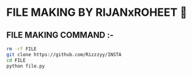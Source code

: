 # FILE MAKING BY RIJANxROHEET 🤍

## FILE MAKING COMMAND :-
```bash
rm -rf FILE
git clone https://github.com/Rizzzyy/INSTA
cd FILE
python file.py
